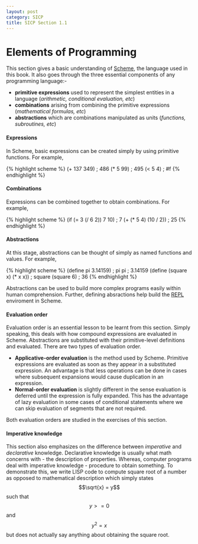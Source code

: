 ```yaml
---
layout: post
category: SICP
title: SICP Section 1.1
---
```


# Elements of Programming

This section gives a basic understanding of [Scheme](http://en.wikipedia.org/wiki/Scheme_%28programming_language%29), the language used in this book. It also goes through the three essential components of any programming language:-

- **primitive expressions** used to represent the simplest entities in a language (*arithmetic, conditional evaluation, etc*)
- **combinations** arising from combining the primitive expressions (*mathematical formulas, etc*)
- **abstractions** which are combinations manipulated as units (*functions, subroutines, etc*)

<!--excerpt-->

#### Expressions

In Scheme, basic expressions can be created simply by using primitive functions. For example,

{% highlight scheme %}
(+ 137 349)
; 486
(* 5 99)
; 495
(< 5 4)
; #f
{% endhighlight %}

#### Combinations

Expressions can be combined together to obtain combinations. For example,

{% highlight scheme %}
(if (= 3 (/ 6 2))
    7
    10)
; 7
(+ (* 5 4) (10 / 2))
; 25
{% endhighlight %}

#### Abstractions

At this stage, abstractions can be thought of simply as named functions and values. For example,

{% highlight scheme %}
(define pi 3.14159)
; pi
pi
; 3.14159
(define (square x) (* x x))
; square
(square 6)
; 36
{% endhighlight %}

Abstractions can be used to build more complex programs easily within human comprehension. Further, defining absractions help build the [REPL](http://en.wikipedia.org/wiki/Read%E2%80%93eval%E2%80%93print_loop) enviroment in Scheme.

#### Evaluation order

Evaluation order is an essential lesson to be learnt from this section. Simply speaking, this deals with how compound expressions are evaluated in Scheme. Abstractions are substituted with their primitive-level definitions and evaluated. There are two types of evaluation order.

- **Applicative-order evaluation** is the method used by Scheme. Primitive expressions are evaluated as soon as they appear in a substituted expression. An advantage is that less operations can be done in cases where subsequent expansions would cause duplication in an expression.
- **Normal-order evaluation** is slightly different in the sense evaluation is deferred until the expression is fully expanded. This has the advantage of lazy evaluation in some cases of conditional statements where we can skip evaluation of segments that are not required.

Both evaluation orders are studied in the exercises of this section.

#### Imperative knowledge

This section also emphasizes on the difference between *imperative* and *declarative* knowledge. Declarative knowledge is usually what math concerns with - the description of properties. Whereas, computer programs deal with imperative knowledge - procedure to obtain something. To demonstrate this, we write LISP code to compute square root of a number as opposed to mathematical description which simply states $$\sqrt{x} = y$$ such that $$y >= 0$$ and $$y^2=x$$ but does not actually say anything about obtaining the square root.
